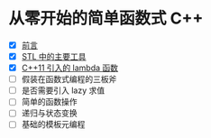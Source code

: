 从零开始的简单函数式 C++
========================================

* [x] [前言](chapters/chapter-00-Introduction.md)
* [x] [STL 中的主要工具](chapters/chapter-01-STL-Tools.md)
* [x] [C++11 引入的 lambda 函数](chapters/chapter-02-lambda.md)
* [ ] 假装在函数式编程的三板斧
* [ ] 是否需要引入 lazy 求值
* [ ] 简单的函数操作
* [ ] 递归与状态变换
* [ ] 基础的模板元编程
